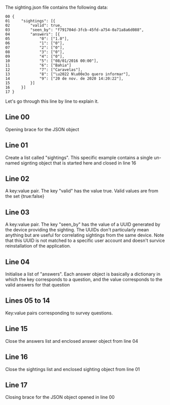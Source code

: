 

The sighting.json file contains the following data:

    00 {
    01     "sightings": [{
    02         "valid": true,
    03         "seen_by": "f791704d-3fcb-45fd-a754-0a71a8a6d088",
    04         "answers": [{
    05             "0": ["1.0"],
    06             "1": ["0"],
    07             "2": ["0"],
    08             "3": ["0"],
    09             "4": ["0"],
    10             "5": ["08/01/2016 00:00"],
    11             "6": ["Bahia"]
    12             "7": ["Caravelas"],
    13             "8": ["\u2022 N\u00e3o quero informar"],
    14             "9": ["20 de nov. de 2020 14:20:22"],
    15         }]
    16     }]
    17 }


Let's go through this line by line to explain it.

## Line 00

Opening brace for the JSON object

## Line 01

Create a list called "sightings". This specific example contains a single un-named signting object that is started here and closed in line 16

## Line 02

A key:value pair. The key "valid" has the value true. Valid values are from the set {true:false}

## Line 03

A key:value pair. The key "seen_by" has the value of a UUID generated by the device providing the sighting. The UUIDs don't particularly mean anything but are useful for correlating sightings from the same device. Note that this UUID is not matched to a specific user account and doesn't survice reinstallation of the application.

## Line 04

Initialise a list of "answers". Each answer object is basically a dictionary in which the key corresponds to a question, and the value corresponds to the valid answers for that question

## Lines 05 to 14

Key:value pairs corresponding to survey questions.

## Line 15

Close the answers list and enclosed answer object from line 04

## Line 16

Close the sightings list and enclosed sighting object from line 01

## Line 17

Closing brace for the JSON object opened in line 00

